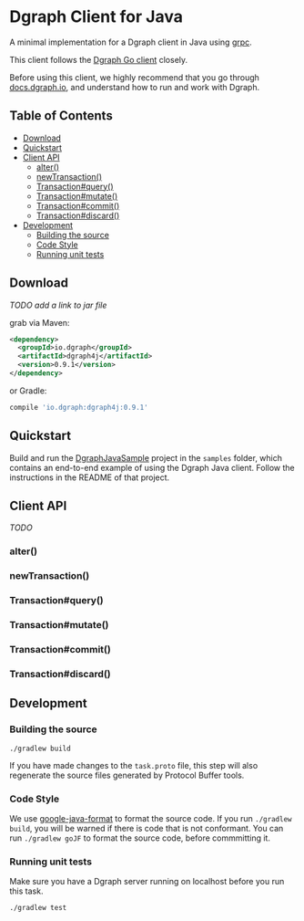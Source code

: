 # Dgraph Client for Java

A minimal implementation for a Dgraph client in Java using [grpc].

[grpc]: https://grpc.io/

This client follows the [Dgraph Go client][goclient] closely.

[goclient]: https://github.com/dgraph-io/dgraph/tree/master/client

Before using this client, we highly recommend that you go through [docs.dgraph.io],
and understand how to run and work with Dgraph.

[docs.dgraph.io]:https://docs.dgraph.io

## Table of Contents
- [Download](#download)
- [Quickstart](#quickstart)
- [Client API](#client-api)
  * [alter()](#alter)
  * [newTransaction()](#newtransaction)
  * [Transaction#query()](#transactionquery)
  * [Transaction#mutate()](#transactionmutate)
  * [Transaction#commit()](#transactioncommit)
  * [Transaction#discard()](#transactiondiscard)
- [Development](#development)
  * [Building the source](#building-the-source)
  * [Code Style](#code-style)
  * [Running unit tests](#running-unit-tests)

## Download
_TODO add a link to jar file_

grab via Maven:
```xml
<dependency>
  <groupId>io.dgraph</groupId>
  <artifactId>dgraph4j</artifactId>
  <version>0.9.1</version>
</dependency>
```
or Gradle:
```groovy
compile 'io.dgraph:dgraph4j:0.9.1'
```

## Quickstart
Build and run the [DgraphJavaSample] project in the `samples` folder, which
contains an end-to-end example of using the Dgraph Java client. Follow the
instructions in the README of that project.

[DgraphJavaSample]: https://github.com/dgraph-io/dgraph4j/tree/master/samples/DgraphJavaSample

## Client API
_TODO_
### alter()
### newTransaction()
### Transaction#query()
### Transaction#mutate()
### Transaction#commit()
### Transaction#discard()

## Development

### Building the source

```
./gradlew build
```
If you have made changes to the `task.proto` file, this step will also regenerate the source files
generated by Protocol Buffer tools.

### Code Style
We use [google-java-format] to format the source code. If you run `./gradlew build`, you will be warned
if there is code that is not conformant. You can run `./gradlew goJF` to format the source code, before
commmitting it.

[google-java-format]:https://github.com/google/google-java-format

### Running unit tests
Make sure you have a Dgraph server running on localhost before you run this task.

```
./gradlew test
```

